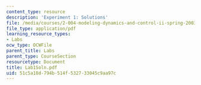 ```yaml
---
content_type: resource
description: 'Experiment 1: Solutions'
file: /media/courses/2-004-modeling-dynamics-and-control-ii-spring-2003/51c5a18d794b514f532733045c9aa97c_Lab1Soln.pdf
file_type: application/pdf
learning_resource_types:
- Labs
ocw_type: OCWFile
parent_title: Labs
parent_type: CourseSection
resourcetype: Document
title: Lab1Soln.pdf
uid: 51c5a18d-794b-514f-5327-33045c9aa97c
---
```

